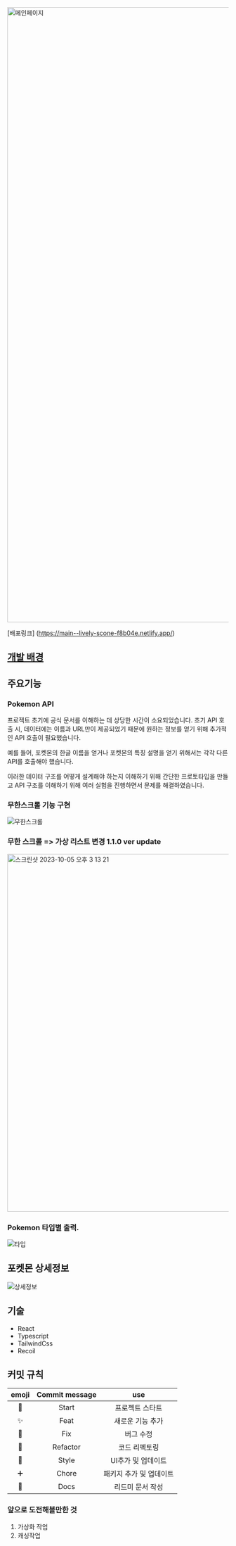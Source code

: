 <img width="1399" alt="메인페이지" src="https://github.com/gn753/poke/assets/71584114/b7bad3e0-dd33-4a63-8bc3-23640f258134">

[배포링크] (https://main--lively-scone-f8b04e.netlify.app/)

## [개발 배경](../../wiki/My-Wiki-개발히스토리)

## 주요기능

### Pokemon API

프로젝트 초기에 공식 문서를 이해하는 데 상당한 시간이 소요되었습니다. 초기 API 호출 시, 데이터에는 이름과 URL만이 제공되었기 때문에 원하는 정보를 얻기 위해 추가적인 API 호출이 필요했습니다.

예를 들어, 포켓몬의 한글 이름을 얻거나 포켓몬의 특징 설명을 얻기 위해서는 각각 다른 API를 호출해야 했습니다.

이러한 데이터 구조를 어떻게 설계해야 하는지 이해하기 위해 간단한 프로토타입을 만들고 API 구조를 이해하기 위해 여러 실험을 진행하면서 문제를 해결하였습니다.

### 무한스크롤 기능 구현 

![무한스크롤](https://github.com/gn753/poke/assets/71584114/ebc18e1a-edab-4820-b37d-f26413a93447)

### 무한 스크롤 => 가상 리스트 변경 1.1.0 ver update

<img width="814" alt="스크린샷 2023-10-05 오후 3 13 21" src="https://github.com/gn753/poke/assets/71584114/6f96dd3e-19f8-4c9f-b632-7a0cdb9f399f">


### Pokemon 타입별 출력.

![타입](https://user-images.githubusercontent.com/71584114/272788279-037f9a42-b53f-4595-b79a-eba05936eade.png)

## 포켓몬 상세정보

![상세정보](https://user-images.githubusercontent.com/71584114/272788619-ff2863d2-a6af-47ae-a010-91b2c3dca4ab.png)

## 기술

- React
- Typescript
- TailwindCss
- Recoil


## 커밋 규칙

| emoji | Commit message |           use           |
| :---: | :------------: | :---------------------: |
|  🚀   |     Start      |     프로젝트 스타트     |
|  ✨   |      Feat      |    새로운 기능 추가     |
|  🐛   |      Fix       |        버그 수정        |
|  🔧   |    Refactor    |      코드 리펙토링      |
|  💄   |     Style      |   UI추가 및 업데이트    |
|  ➕   |     Chore      | 패키지 추가 및 업데이트 |
|  📝   |      Docs      |    리드미 문서 작성     |

### 앞으로 도전해볼만한 것

1. 가상화 작업
2. 캐싱작업
